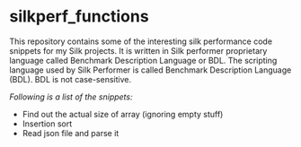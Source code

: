 # silkperf_functions
This repository contains some of the interesting silk performance code snippets for my Silk projects. It is written in Silk performer proprietary language called Benchmark Description Language or BDL.
The scripting language used by Silk Performer is called Benchmark Description Language (BDL). BDL is not case-sensitive.

_Following is a list of the snippets:_
* Find out the actual size of array (ignoring empty stuff)
* Insertion sort
* Read json file and parse it
